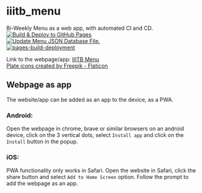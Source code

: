 # iiitb_menu

Bi-Weekly Menu as a web app, with automated CI and CD.
<br>
[![Build & Deploy to GitHub Pages](https://github.com/kphanipavan/IIITB_Menu/actions/workflows/gh-pages.yml/badge.svg?branch=master)](https://github.com/kphanipavan/IIITB_Menu/actions/workflows/gh-pages.yml)<br>
[![Update Menu JSON Database File.](https://github.com/kphanipavan/IIITB_Menu/actions/workflows/menu-file.yml/badge.svg)](https://github.com/kphanipavan/IIITB_Menu/actions/workflows/menu-file.yml)<br>
[![pages-build-deployment](https://github.com/kphanipavan/IIITB_Menu/actions/workflows/pages/pages-build-deployment/badge.svg)](https://github.com/kphanipavan/IIITB_Menu/actions/workflows/pages/pages-build-deployment)

Link to the webpage/app: [IIITB Menu](https://kphanipavan.github.io/IIITB_Menu/)
<br>
<a href="https://www.flaticon.com/free-icons/plate" title="plate icons">Plate icons created by Freepik - Flaticon</a>
## Webpage as app
The website/app can be added as an app to the device, as a PWA.
### Android:
Open the webpage in chrome, brave or similar browsers on an android device, click on the 3 vertical dots, select `Install app` and click on the `Install` button in the popup.
### iOS:
PWA functionality only works in Safari. Open the website in Safari, click the share button and select `Add to Home Screen` option. Follow the prompt to add the webpage as an app.

